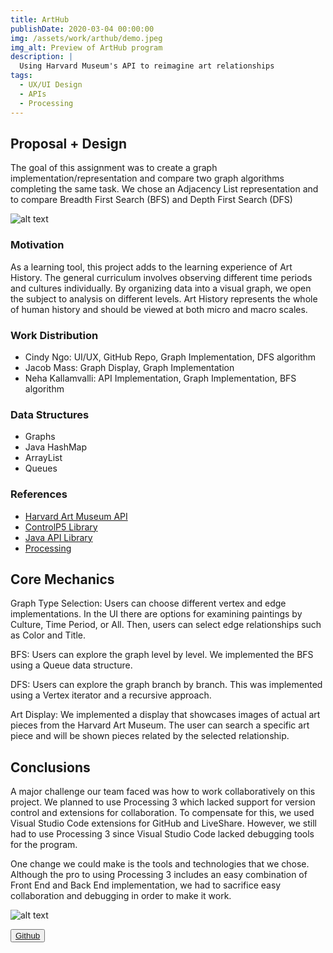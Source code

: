 ```yaml
---
title: ArtHub
publishDate: 2020-03-04 00:00:00
img: /assets/work/arthub/demo.jpeg
img_alt: Preview of ArtHub program
description: |
  Using Harvard Museum's API to reimagine art relationships
tags:
  - UX/UI Design
  - APIs
  - Processing
---
```


## Proposal + Design
The goal of this assignment was to create a graph implementation/representation and compare two graph algorithms completing the same task. We chose an Adjacency List representation and to compare Breadth First Search (BFS) and Depth First Search (DFS)​

![alt text](/assets/work/arthub/cover.jpeg "Arthub sketch design")

### Motivation
As a learning tool, this project adds to the learning experience of Art History. The general curriculum involves observing different time periods and cultures individually. By organizing data into a visual graph, we open the subject to analysis on different levels. Art History represents the whole of human history and should be viewed at both micro and macro scales.
### Work Distribution
- Cindy Ngo: UI/UX, GitHub Repo, Graph Implementation, DFS algorithm
- Jacob Mass: Graph Display, Graph Implementation
- Neha Kallamvalli: API Implementation, Graph Implementation, BFS algorithm
### Data Structures
- Graphs
- Java HashMap
- ArrayList
- Queues
### References
- <a href="https://github.com/harvardartmuseums/api-docs" target="blank">Harvard Art Museum API</a>
- <a href="https://sojamo.de/libraries/controlP5/" target="blank">ControlP5 Library</a>
- <a href="https://docs.oracle.com/javase/7/docs/api/" target="blank">Java API Library</a>
- <a href="https://processing.org/reference/" target="blank">Processing</a>

## Core Mechanics
Graph Type Selection: Users can choose different vertex and edge implementations. In the UI there are options for examining paintings by Culture, Time Period, or All. Then, users can select edge relationships such as Color and Title.

BFS: Users can explore the graph level by level. We implemented the BFS using a Queue data structure.

DFS: Users can explore the graph branch by branch. This was implemented using a Vertex iterator and a recursive approach.

Art Display: We implemented a display that showcases images of actual art pieces from the Harvard Art Museum. The user can search a specific art piece and will be shown pieces related by the selected relationship.
## Conclusions
A major challenge our team faced was how to work collaboratively on this project. We planned to use Processing 3 which lacked support for version control and extensions for collaboration. To compensate for this, we used Visual Studio Code extensions for GitHub and LiveShare. However, we still had to use Processing 3 since Visual Studio Code lacked debugging tools for the program.​

One change we could make is the tools and technologies that we chose. Although the pro to using Processing 3 includes an easy combination of Front End and Back End implementation, we had to sacrifice easy collaboration and debugging in order to make it work.

![alt text](/assets/work/arthub/demo.jpeg "Arthub final product")

<button>
  <a href="https://github.com/cindyngo44/2D-Art-Museum" target="blank">Github</a>
</button>


